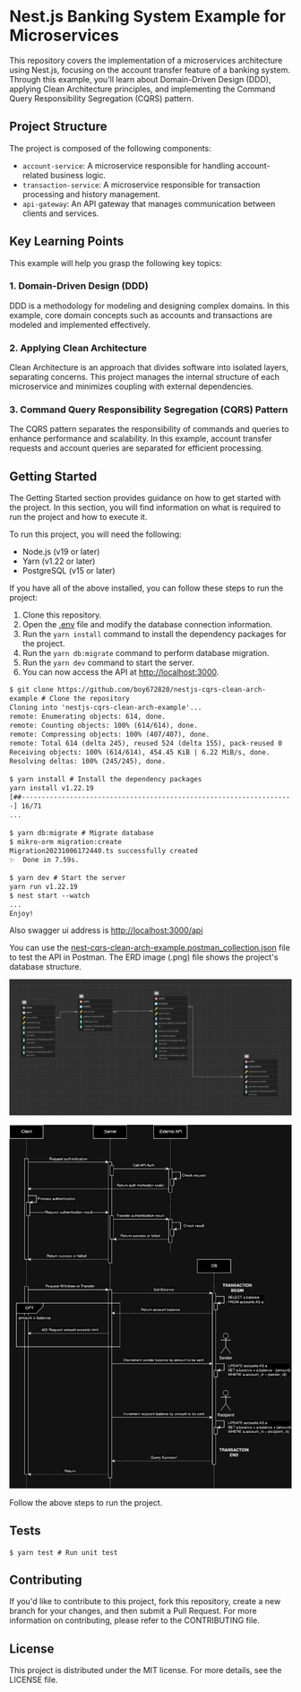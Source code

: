 # Nest.js Banking System Example for Microservices

This repository covers the implementation of a microservices architecture using Nest.js, focusing on the account transfer feature of a banking system. Through this example, you'll learn about Domain-Driven Design (DDD), applying Clean Architecture principles, and implementing the Command Query Responsibility Segregation (CQRS) pattern.

## Project Structure

The project is composed of the following components:

- `account-service`: A microservice responsible for handling account-related business logic.
- `transaction-service`: A microservice responsible for transaction processing and history management.
- `api-gateway`: An API gateway that manages communication between clients and services.

## Key Learning Points

This example will help you grasp the following key topics:

### 1. Domain-Driven Design (DDD)

DDD is a methodology for modeling and designing complex domains. In this example, core domain concepts such as accounts and transactions are modeled and implemented effectively.

### 2. Applying Clean Architecture

Clean Architecture is an approach that divides software into isolated layers, separating concerns. This project manages the internal structure of each microservice and minimizes coupling with external dependencies.

### 3. Command Query Responsibility Segregation (CQRS) Pattern

The CQRS pattern separates the responsibility of commands and queries to enhance performance and scalability. In this example, account transfer requests and account queries are separated for efficient processing.

## Getting Started

The Getting Started section provides guidance on how to get started with the project. In this section, you will find information on what is required to run the project and how to execute it.

To run this project, you will need the following:

- Node.js (v19 or later)
- Yarn (v1.22 or later)
- PostgreSQL (v15 or later)

If you have all of the above installed, you can follow these steps to run the project:

1. Clone this repository.
2. Open the <a href="https://github.com/boy672820/nestjs-cqrs-clean-arch-example/blob/main/.env">.env</a> file and modify the database connection information.
3. Run the `yarn install` command to install the dependency packages for the project.
4. Run the `yarn db:migrate` command to perform database migration.
5. Run the `yarn dev` command to start the server.
6. You can now access the API at <a href="http://localhost:3000">http://localhost:3000</a>.

```shell
$ git clone https://github.com/boy672820/nestjs-cqrs-clean-arch-example # Clone the repository
Cloning into 'nestjs-cqrs-clean-arch-example'...
remote: Enumerating objects: 614, done.
remote: Counting objects: 100% (614/614), done.
remote: Compressing objects: 100% (407/407), done.
remote: Total 614 (delta 245), reused 524 (delta 155), pack-reused 0
Receiving objects: 100% (614/614), 454.45 KiB | 6.22 MiB/s, done.
Resolving deltas: 100% (245/245), done.

$ yarn install # Install the dependency packages
yarn install v1.22.19
[##--------------------------------------------------------------------] 16/71
...

$ yarn db:migrate # Migrate database
$ mikro-orm migration:create
Migration20231006172440.ts successfully created
✨  Done in 7.59s.

$ yarn dev # Start the server
yarn run v1.22.19
$ nest start --watch
...
Enjoy!
```

Also swagger ui address is <a href="http://localhost:3000/api">http://localhost:3000/api</a>

You can use the <a href="https://github.com/boy672820/nestjs-cqrs-clean-arch-example/blob/main/nest-cqrs-clean-arch-example.postman_collection.json">nest-cqrs-clean-arch-example.postman_collection.json</a> file to test the API in Postman. The ERD image (.png) file shows the project's database structure.

![erd](./erd.png)

![withdraw-sequence-diagram](./withdraw-sequence-diagram.png)

Follow the above steps to run the project.

## Tests

```shell
$ yarn test # Run unit test
```

## Contributing

If you'd like to contribute to this project, fork this repository, create a new branch for your changes, and then submit a Pull Request. For more information on contributing, please refer to the CONTRIBUTING file.

## License

This project is distributed under the MIT license. For more details, see the LICENSE file.
